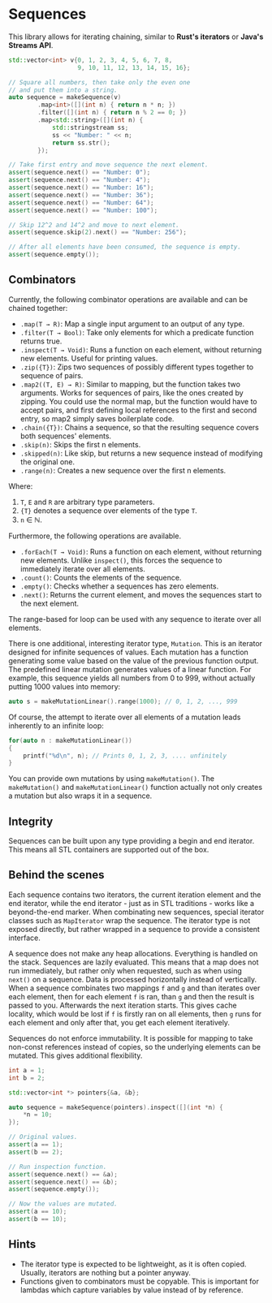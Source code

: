 # Sequences

This library allows for iterating chaining, similar to **Rust's iterators** or **Java's Streams API**.

```c++
std::vector<int> v{0, 1, 2, 3, 4, 5, 6, 7, 8,
                   9, 10, 11, 12, 13, 14, 15, 16};

// Square all numbers, then take only the even one
// and put them into a string.
auto sequence = makeSequence(v)
        .map<int>([](int n) { return n * n; })
        .filter([](int n) { return n % 2 == 0; })
        .map<std::string>([](int n) {
            std::stringstream ss;
            ss << "Number: " << n;
            return ss.str();
        });

// Take first entry and move sequence the next element.
assert(sequence.next() == "Number: 0");
assert(sequence.next() == "Number: 4");
assert(sequence.next() == "Number: 16");
assert(sequence.next() == "Number: 36");
assert(sequence.next() == "Number: 64");
assert(sequence.next() == "Number: 100");

// Skip 12^2 and 14^2 and move to next element.
assert(sequence.skip(2).next() == "Number: 256");

// After all elements have been consumed, the sequence is empty.
assert(sequence.empty());
```

## Combinators

Currently, the following combinator operations are available and can be chained together:

- `.map(T → R)`: Map a single input argument to an output of any type.
- `.filter(T → Bool)`: Take only elements for which a predicate function returns true.
- `.inspect(T → Void)`: Runs a function on each element, without returning new elements. Useful for printing values.
- `.zip({T})`: Zips two sequences of possibly different types together to sequence of pairs.
- `.map2((T, E) → R)`: Similar to mapping, but the function takes two arguments.
  Works for sequences of pairs, like the ones created by zipping.
  You could use the normal map, but the function would have to accept pairs, and first defining
  local references to the first and second entry, so map2 simply saves boilerplate code.
- `.chain({T})`: Chains a sequence, so that the resulting sequence covers both sequences' elements.
- `.skip(n)`: Skips the first n elements.
- `.skipped(n)`: Like skip, but returns a new sequence instead of modifying the original one.
- `.range(n)`: Creates a new sequence over the first n elements.

Where:
1) `T`, `E` and `R` are arbitrary type parameters.
2) `{T}` denotes a sequence over elements of the type `T`.
3) `n` ∈ ℕ.

Furthermore, the following operations are available.

- `.forEach(T → Void)`: Runs a function on each element, without returning new elements.
  Unlike `inspect()`, this forces the sequence to immediately iterate over all elements.
- `.count()`: Counts the elements of the sequence.
- `.empty()`: Checks whether a sequences has zero elements.
- `.next()`: Returns the current element, and moves the sequences start to the next element.

The range-based for loop can be used with any sequence to iterate over all elements.

There is one additional, interesting iterator type, `Mutation`.
This is an iterator designed for infinite sequences of values.
Each mutation has a function generating some value based on the value of the previous function output.
The predefined linear mutation generates values of a linear function.
For example, this sequence yields all numbers from 0 to 999, without actually putting 1000 values into memory:

```c++
auto s = makeMutationLinear().range(1000); // 0, 1, 2, ..., 999
```

Of course, the attempt to iterate over all elements of a mutation leads inherently to an infinite loop:

```c++
for(auto n : makeMutationLinear())
{
    printf("%d\n", n); // Prints 0, 1, 2, 3, .... unfinitely
}
```

You can provide own mutations by using `makeMutation()`.
The `makeMutation()` and `makeMutationLinear()` function actually not only creates a mutation
but also wraps it in a sequence.

## Integrity

Sequences can be built upon any type providing a begin and end iterator.
This means all STL containers are supported out of the box.

## Behind the scenes

Each sequence contains two iterators, the current iteration element and the end iterator,
while the end iterator - just as in STL traditions - works like a beyond-the-end marker.
When combinating new sequences, special iterator classes such as `MapIterator` wrap the
sequence. The iterator type is not exposed directly, but rather wrapped in a sequence
to provide a consistent interface.

A sequence does not make any heap allocations. Everything is handled on the stack.
Sequences are lazily evaluated. This means that a map does not run immediately,
but rather only when requested, such as when using `next()` on a sequence.
Data is processed horizontally instead of vertically.
When a sequence combinates two mappings `f` and `g` and than iterates over each element,
then for each element `f` is ran, than `g` and then the result is passed to you.
Afterwards the next iteration starts. This gives cache locality, which would be lost if `f` is firstly ran
on all elements, then `g` runs for each element and only after that, you get each element iteratively.

Sequences do not enforce immutability.
It is possible for mapping to take non-const references instead of copies,
so the underlying elements can be mutated.
This gives additional flexibility.

```c++
int a = 1;
int b = 2;

std::vector<int *> pointers{&a, &b};

auto sequence = makeSequence(pointers).inspect([](int *n) {
    *n = 10;
});

// Original values.
assert(a == 1);
assert(b == 2);

// Run inspection function.
assert(sequence.next() == &a);
assert(sequence.next() == &b);
assert(sequence.empty());

// Now the values are mutated.
assert(a == 10);
assert(b == 10);
```

## Hints

- The iterator type is expected to be lightweight, as it is often copied.
  Usually, iterators are nothing but a pointer anyway.
- Functions given to combinators must be copyable.
  This is important for lambdas which capture variables by value instead of by reference.
